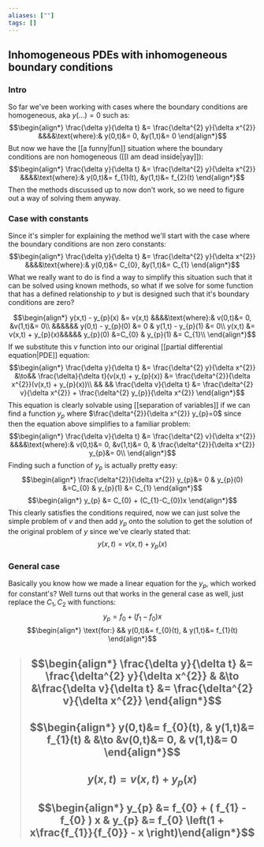 ```yaml
---
aliases: [""]
tags: []
---
```


## Inhomogeneous PDEs with inhomogeneous boundary conditions
### Intro
So far we've been working with cases where the boundary conditions are homogeneous, aka $y(...)=0$ such as:
$$\begin{align*}
\frac{\delta y}{\delta t} &= \frac{\delta^{2} y}{\delta x^{2}} &&&&\text{where}:& y(0,t)&= 0, &y(1,t)&= 0
\end{align*}$$
But now we have the [[a funny|fun]] situation where the boundary conditions are non homogeneous ([[I am dead inside|yay]]):
$$\begin{align*}
\frac{\delta y}{\delta t} &= \frac{\delta^{2} y}{\delta x^{2}} &&&&\text{where}:& y(0,t)&= f_{1}(t), &y(1,t)&= f_{2}(t)
\end{align*}$$
Then the methods discussed up to now don't work, so we need to figure out a way of solving them anyway.

### Case with constants
Since it's simpler for explaining the method we'll start with the case where the boundary conditions are non zero constants:
$$\begin{align*}
\frac{\delta y}{\delta t} &= \frac{\delta^{2} y}{\delta x^{2}} &&&&\text{where}:& y(0,t)&= C_{0}, &y(1,t)&= C_{1}
\end{align*}$$
What we really want to do is find a way to simplify this situation such that it can be solved using known methods, so what if we solve for some function that has a defined relationship to $y$ but is designed such that it's boundary conditions are zero?

$$\begin{align*}
y(x,t) - y_{p}(x) &= v(x,t) &&&&\text{where}:& v(0,t)&= 0, &v(1,t)&= 0\\
&&&&&& y(0,t) - y_{p}(0) &= 0 & y(1,t) - y_{p}(1) &= 0\\
y(x,t) &= v(x,t) + y_{p}(x)&&&&&  y_{p}(0) &=C_{0} &  y_{p}(1) &= C_{1}\\
\end{align*}$$
If we substitute this $v$ function into our original [[partial differential equation|PDE]] equation:
$$\begin{align*}
\frac{\delta y}{\delta t} &= \frac{\delta^{2} y}{\delta x^{2}} &\to&& \frac{\delta}{\delta t}(v(x,t) + y_{p}(x)) &= \frac{\delta^{2}}{\delta x^{2}}(v(x,t) + y_{p}(x))\\
&& && \frac{\delta v}{\delta t} &= \frac{\delta^{2} v}{\delta x^{2}} + \frac{\delta^{2} y_{p}}{\delta x^{2}}
\end{align*}$$
This equation is clearly solvable using [[separation of variables]] if we can find a function $y_{p}$ where $\frac{\delta^{2}}{\delta x^{2}} y_{p}=0$ since then the equation above simplifies to a familiar problem:
$$\begin{align*}
\frac{\delta v}{\delta t} &= \frac{\delta^{2} v}{\delta x^{2}}  &&&&\text{where}:& v(0,t)&= 0, &v(1,t)&= 0, & \frac{\delta^{2}}{\delta x^{2}} y_{p}&= 0\\
\end{align*}$$
Finding such a function of $y_{p}$ is actually pretty easy:
$$\begin{align*}
\frac{\delta^{2}}{\delta x^{2}} y_{p}&= 0 &  y_{p}(0) &=C_{0} &  y_{p}(1) &= C_{1}
\end{align*}$$
$$\begin{align*}
y_{p} &= C_{0} + (C_{1}-C_{0})x
\end{align*}$$
This clearly satisfies the conditions required, now we can just solve the simple problem of $v$ and then add $y_{p}$ onto the solution to get the solution of the original problem of $y$ since we've clearly stated that:
$$y(x,t) = v(x,t) + y_{p}(x)$$
### General case
Basically you know how we made a linear equation for the $y_p$, which worked for constant's? Well turns out that works in the general case as well, just replace the $C_1,C_2$ with functions:
$$ y_{p} = f_{0} + ( f_{1} - f_{0} ) x$$
$$\begin{align*}
\text{for:} && y(0,t)&= f_{0}(t), & y(1,t)&= f_{1}(t) 
\end{align*}$$

> 
> ## $$\begin{align*} \frac{\delta y}{\delta t} &= \frac{\delta^{2} y}{\delta x^{2}} & &\to &\frac{\delta v}{\delta t} &= \frac{\delta^{2} v}{\delta x^{2}} \end{align*}$$
> ## $$\begin{align*} y(0,t)&= f_{0}(t), & y(1,t)&= f_{1}(t) & &\to &v(0,t)&= 0, & v(1,t)&= 0 \end{align*}$$
> ## $$y(x,t) = v(x,t) + y_{p}(x)$$
> ##  $$\begin{align*}  y_{p} &=  f_{0} + ( f_{1} - f_{0} ) x &  y_{p} &=  f_{0} \left(1 + x\frac{f_{1}}{f_{0}} - x \right)\end{align*}$$


